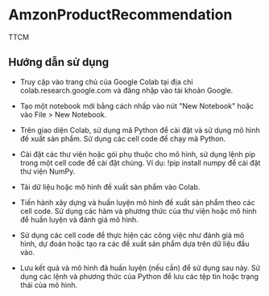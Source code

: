 # AmzonProductRecommendation
TTCM
## Hướng dẫn sử dụng
- Truy cập vào trang chủ của Google Colab tại địa chỉ colab.research.google.com và đăng nhập vào tài khoản Google.

- Tạo một notebook mới bằng cách nhấp vào nút "New Notebook" hoặc vào File > New Notebook.

- Trên giao diện Colab, sử dụng mã Python để cài đặt và sử dụng mô hình đề xuất sản phẩm. Sử dụng các cell code để chạy mã Python.

- Cài đặt các thư viện hoặc gói phụ thuộc cho mô hình, sử dụng lệnh pip trong một cell code để cài đặt chúng. Ví dụ: !pip install numpy để cài đặt thư viện NumPy.

- Tải dữ liệu hoặc mô hình đề xuất sản phẩm vào Colab. 

- Tiến hành xây dựng và huấn luyện mô hình đề xuất sản phẩm theo các cell code. Sử dụng các hàm và phương thức của thư viện hoặc mô hình để huấn luyện và đánh giá mô hình.

- Sử dụng các cell code để thực hiện các công việc như đánh giá mô hình, dự đoán hoặc tạo ra các đề xuất sản phẩm dựa trên dữ liệu đầu vào.

- Lưu kết quả và mô hình đã huấn luyện (nếu cần) để sử dụng sau này. Sử dụng các lệnh và phương thức của Python để lưu các tệp tin hoặc trạng thái của mô hình.

